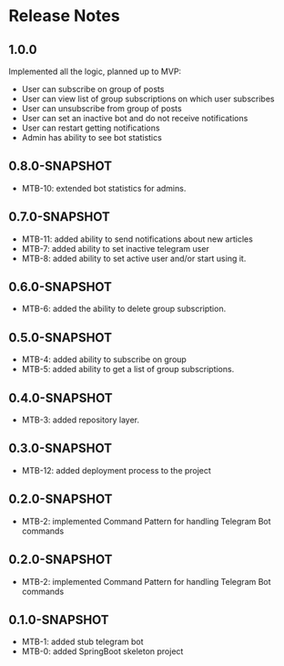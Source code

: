 
# Release Notes



## 1.0.0
Implemented all the logic, planned up to MVP:
*   User can subscribe on group of posts
*   User can view list of group subscriptions on which user subscribes
*   User can unsubscribe from group of posts
*   User can set an inactive bot and do not receive notifications
*   User can restart getting notifications
*   Admin has ability to see bot statistics

## 0.8.0-SNAPSHOT

* MTB-10: extended bot statistics for admins.



## 0.7.0-SNAPSHOT

*   MTB-11: added ability to send notifications about new articles
*   MTB-7: added ability to set inactive telegram user
*   MTB-8: added ability to set active user and/or start using it.

## 0.6.0-SNAPSHOT

*   MTB-6: added the ability to delete group subscription.

## 0.5.0-SNAPSHOT

*   MTB-4: added ability to subscribe on group
*   MTB-5: added ability to get a list of group subscriptions.

## 0.4.0-SNAPSHOT

*   MTB-3: added repository layer.

## 0.3.0-SNAPSHOT

*   MTB-12: added deployment process to the project

## 0.2.0-SNAPSHOT

*   MTB-2: implemented Command Pattern for handling Telegram Bot commands



## 0.2.0-SNAPSHOT

*   MTB-2: implemented Command Pattern for handling Telegram Bot commands


## 0.1.0-SNAPSHOT

*   MTB-1: added stub telegram bot
*   MTB-0: added SpringBoot skeleton project